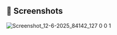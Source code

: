 ## 📸 Screenshots


![Screenshot_12-6-2025_84142_127 0 0 1](https://github.com/user-attachments/assets/648a0ecd-5104-4d3a-b16a-370193464882)
